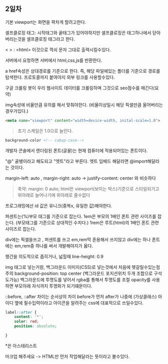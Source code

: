 ## 2일차
기본 viewport는 화면을 꽉차게 할려고한다.

셀프클로징 태그: 시작태그와 끝태그가 있어야하지만 셀프클로징은 태그하나에서 닫아버리는것을 셀프클로징 태그라고 한다.

&lt; &gt; : &lt;html&gt; 이것으로 꺽쇠 문자 그대로 출력시킬수있다.

서버에서 요청하면 서버에서 html,css,js를 반환한다.

a href속성은 상대경로를 기준으로 한다. 즉, 해당 파일에있는 폴더를 기준으로 경로를 탐색한다. 프로토콜까지 붙여야지 외부 링크를 사용할수있다.

구글 크롤링 봇이 우리 웹사이트 데이터를 크롤링하며 그것으로 seo점수를 매긴다(요약)

img속성에 비율만큼 유의를 해서 맞춰야한다. (비율이상일시 해당 픽셀만큼 울어버리는경우가있다.)

```HTML
<meta name="viewport" content="width=device-width, inital-scale=1.0">
```
> 초기 스케일은 1.0으로 늘린다.

```html
background-color <!-- cabap-case-->
```

개발자 콘솔에서 렌더링된 폰트(글꼴)는 현재 컴퓨터에 적용되어있는 폰트이다.

"@" 골뱅이라고 해도되고 "엣트"라고 부른다.
엣트 임배드 해달라면 @import해달라는 것이다.

margin-left: auto , margin-right: auto -> justify-content: center 와 비슷하다
> 축약: margin: 0 auto;
> html은 viewport(보이는 박스)기준으로 스타일되기고 위아래로 늘어나기에 위아래로 줄수없다

프로그래밍에선 id 값은 유니크(중복x, 유일한 값)해야한다.

퍼센트는(%)부모 태그를 기준으로 잡는다.
1em은 부모의 1배인 폰트 관련 사이즈를 잡는다. (부모태그를 기준으로 상대적인 수치다.)
1rem은 루트(html)의 1배인 폰트 관련 사이즈르 잡는다.

div에는 픽셀을쓰고 , 퍼센트를 쓰고 em,rem막 혼용해서 쓰지않고
div에는 하나 폰트에는 em,rem중 하나를 써서 개발해야지가 옳다.

행간을 의도적으로 좁히거나, 넓힐때 line-height: 0.9

img 태그로 넣는거랑, 백그라운드 이미지(CSS)로 넣는것에서 처음에 헷갈릴수있는점 주의
background-position: top center (백그라운드 포지션위치 두개 조합으로 구석도가능)
백그라운드에 투명도를 넣어서 rgba를 통해서 투명도를 조절 opacity를 사용하면 부모아래 자식까지 투명화가 되기떄문이다.

::before, ::after 차이는 순서상의 차이 before가 먼저 after가 나중에 (가상클래스)
아이디 옆에 필수입력이라고 아이콘을 알려주는 css에 대표적으로 쓰일수있다.
```CSS
label::after {
	content: '*';
	color: red;
	position: absolute;
	
}
```

\*은 아스테리스트

마크업 해주세요 -> HTML만 먼저 작업해달라는 뜻이라고 볼수있다.

